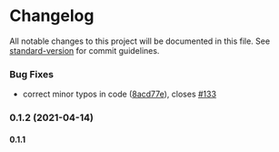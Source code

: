 # Changelog

All notable changes to this project will be documented in this file. See [standard-version](https://github.com/conventional-changelog/standard-version) for commit guidelines.

### Bug Fixes

* correct minor typos in code ([8acd77e](https://github.com/josemasf/job-list-and-filter/commit/8acd77eaa7673a11ed33fe4afe5d2a16b96001ec)), closes [#133](https://github.com/josemasf/job-list-and-filter/issues/133)

### 0.1.2 (2021-04-14)

#### 0.1.1
